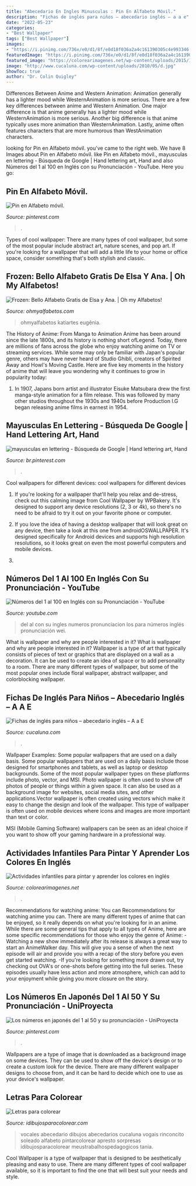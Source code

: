 ```yaml
---
title: "Abecedario En Ingles Minusculas : Pin En Alfabeto Móvil."
description: "Fichas de inglés para niños – abecedario inglés – a a e"
date: "2022-05-23"
categories:
- "Best Wallpaper"
tags: ["Best Wallpaper"]
images:
- "https://i.pinimg.com/736x/e0/d1/8f/e0d18f036a2a4c161390305c4e993346.jpg"
featuredImage: "https://i.pinimg.com/736x/e0/d1/8f/e0d18f036a2a4c161390305c4e993346.jpg"
featured_image: "https://colorearimagenes.net/wp-content/uploads/2015/12/colores-ingles-93.jpg"
image: "http://www.cucaluna.com/wp-content/uploads/2010/05/d.jpg"
ShowToc: true
author: "Dr. Colin Quigley"
---
```



Differences Between Anime and Western Animation: Animation generally has a lighter mood while WesternAnimation is more serious.
There are a few key differences between anime and Western Animation. One major difference is that anime generally has a lighter mood while WesternAnimation is more serious. Another big difference is that anime typically uses more animation than WesternAnimation. Lastly, anime often features characters that are more humorous than WestAnimation characters.

	

		
looking for Pin en Alfabeto móvil. you've came to the right web. We have 8 Images about Pin en Alfabeto móvil. like Pin en Alfabeto móvil., mayusculas en lettering - Búsqueda de Google | Hand lettering art, Hand and also Números del 1 al 100 en Inglés con su Pronunciación - YouTube. Here you go:
		
    
## Pin En Alfabeto Móvil.

<img loading=lazy src="https://i.pinimg.com/736x/e0/d1/8f/e0d18f036a2a4c161390305c4e993346.jpg" onerror="this.onerror=null;this.src='https://tse1.mm.bing.net/th?id=OIP.5tOVsfXbVhh9vkojBsH7LQHaJ3&amp;pid=15.1';" alt="Pin en Alfabeto móvil.">

_Source: pinterest.com_

>. 

	

Types of cool wallpaper:
There are many types of cool wallpaper, but some of the most popular include abstract art, nature scenes, and pop art. If you're looking for a wallpaper that will add a little life to your home or office space, consider something that's both stylish and classic.

    
## Frozen: Bello Alfabeto Gratis De Elsa Y Ana. | Oh My Alfabetos!

<img loading=lazy src="http://2.bp.blogspot.com/-8YHKl4R_fr0/VCOHBODloXI/AAAAAAAD47o/Odk_DewLago/s1600/frozen-nice-alphabet-021.PNG" onerror="this.onerror=null;this.src='https://tse1.mm.bing.net/th?id=OIP.guztL_5hKiA3bh1EJHuvXgHaKP&amp;pid=15.1';" alt="Frozen: Bello Alfabeto Gratis de Elsa y Ana. | Oh my Alfabetos!">

_Source: ohmyalfabetos.com_

>ohmyalfabetos katiartes eugênia. 

	

The History of Anime: From Manga to Animation
Anime has been around since the late 1800s, and its history is nothing short ofLegend. Today, there are millions of fans across the globe who enjoy watching anime on TV or streaming services. While some may only be familiar with Japan's popular genre, others may have never heard of Studio Ghibli, creators of Spirited Away and Howl's Moving Castle. Here are five key moments in the history of anime that will leave you wondering why it continues to grow in popularity today:
1) In 1907, Japans born artist and illustrator Eisuke Matsubara drew the first manga-style animation for a film release. This was followed by many other studios throughout the 1930s and 1940s before Production I.G began releasing anime films in earnest in 1954.

    
## Mayusculas En Lettering - Búsqueda De Google | Hand Lettering Art, Hand

<img loading=lazy src="https://i.pinimg.com/736x/96/de/2f/96de2f59f15b320a24b36c7cbbbd0eb0.jpg" onerror="this.onerror=null;this.src='https://tse2.mm.bing.net/th?id=OIP.ckcE0sy3jBKorq7FGo2mbwHaHC&amp;pid=15.1';" alt="mayusculas en lettering - Búsqueda de Google | Hand lettering art, Hand">

_Source: br.pinterest.com_

>. 

	

Cool wallpapers for different devices:
cool wallpapers for different devices 

1. If you're looking for a wallpaper that'll help you relax and de-stress, check out this calming image from Cool Wallpaper by WPBakery. It's designed to support any device resolutions (2, 3 or 4k), so there's no need to be afraid to try it out on your favorite phone or computer.

2. If you love the idea of having a desktop wallpaper that will look great on any device, then take a look at this one from androidOSWALLPAPER. It's designed specifically for Android devices and supports high resolution resolutions, so it looks great on even the most powerful computers and mobile devices.

3.

    
## Números Del 1 Al 100 En Inglés Con Su Pronunciación - YouTube

<img loading=lazy src="http://i.ytimg.com/vi/Wei-2d8WEC0/hqdefault.jpg" onerror="this.onerror=null;this.src='https://tse2.mm.bing.net/th?id=OIP.mvJsoQDtl3CSKXZHW3Wo6wHaFj&amp;pid=15.1';" alt="Números del 1 al 100 en Inglés con su Pronunciación - YouTube">

_Source: youtube.com_

>del al con su ingles numeros pronunciacion los para números inglés pronunciación wei. 

	

What is wallpaper and why are people interested in it?
What is wallpaper and why are people interested in it?
Wallpaper is a type of art that typically consists of pieces of text or graphics that are displayed on a wall as a decoration. It can be used to create an idea of space or to add personality to a room. There are many different types of wallpaper, but some of the most popular ones include floral wallpaper, abstract wallpaper, and colorblocking wallpaper.

    
## Fichas De Inglés Para Niños – Abecedario Inglés – A A E

<img loading=lazy src="http://www.cucaluna.com/wp-content/uploads/2010/05/d.jpg" onerror="this.onerror=null;this.src='https://tse2.mm.bing.net/th?id=OIP.0ZkgGf2gunFxUNQBUugw1AAAAA&amp;pid=15.1';" alt="Fichas de inglés para niños – abecedario inglés – A a E">

_Source: cucaluna.com_

>. 

	

Wallpaper Examples: Some popular wallpapers that are used on a daily basis.
Some popular wallpapers that are used on a daily basis include those designed for smartphones and tablets, as well as laptop or desktop backgrounds. Some of the most popular wallpaper types on these platforms include photo, vector, and MSI. 
Photo wallpaper is often used to show off photos of people or things within a given space. It can also be used as a background image for websites, social media sites, and other applications.Vector wallpaper is often created using vectors which make it easy to change the design and look of the wallpaper. This type of wallpaper is often used on mobile devices where icons and images are more important than text or color. 

MSI (Mobile Gaming Software) wallpapers can be seen as an ideal choice if you want to show off your gaming hardware in a professional way.

    
## Actividades Infantiles Para Pintar Y Aprender Los Colores En Inglés

<img loading=lazy src="https://colorearimagenes.net/wp-content/uploads/2015/12/colores-ingles-93.jpg" onerror="this.onerror=null;this.src='https://tse3.mm.bing.net/th?id=OIP.wt9r9SJMjIMMl9owd_FbGAHaJy&amp;pid=15.1';" alt="Actividades infantiles para pintar y aprender los colores en inglés">

_Source: colorearimagenes.net_

>. 

	

Recommendations for watching anime: You can
Recommendations for watching anime you can. There are many different types of anime that can be enjoyed, so it really depends on what you're looking for in an anime. While there are some general tips that apply to all types of Anime, here are some specific recommendations for those who enjoy the genre of Anime: 
-Watching a new show immediately after its release is always a great way to start an AnimeWalker day. This will give you a sense of when the next episode will air and provide you with a recap of the story before you even get started watching. 
-If you're looking for something more drawn out, try checking out OVA's or one-shots before getting into the full series. These episodes usually have less action and more atmosphere, which can add to your enjoyment while giving you more closure on the story.

    
## Los Números En Japonés Del 1 Al 50 Y Su Pronunciación - UniProyecta

<img loading=lazy src="https://i.pinimg.com/736x/13/59/53/135953e465fc1d0d9e14b968398d10fc.jpg" onerror="this.onerror=null;this.src='https://tse2.mm.bing.net/th?id=OIP.TW-_17ADWsiSxF_ssw-UAAHaFi&amp;pid=15.1';" alt="Los números en japonés del 1 al 50 y su pronunciación - UniProyecta">

_Source: pinterest.com_

>. 

	

Wallpapers are a type of image that is downloaded as a background image on some devices. They can be used to show off the device's design or to create a custom look for the device. There are many different wallpaper designs to choose from, and it can be hard to decide which one to use as your device's wallpaper.

    
## Letras Para Colorear

<img loading=lazy src="https://idibujosparacolorear.com/wp-content/uploads/2013/12/LETRA_O.jpg" onerror="this.onerror=null;this.src='https://tse3.mm.bing.net/th?id=OIP.zaWMGrC7MQI5Pm_U4lv16gHaIU&amp;pid=15.1';" alt="Letras para colorear">

_Source: idibujosparacolorear.com_

>vocales abecedario dibujos abecedarios cucaluna vogais rinconcito soleado alfabeto pintarcolorear apresto sorpresas idibujosparacolorear meustrabalhospedagogicos tania. 

	

Cool Wallpaper is a type of wallpaper that is designed to be aesthetically pleasing and easy to use. There are many different types of cool wallpaper available, so it is important to find the one that will best suit your needs and style.

